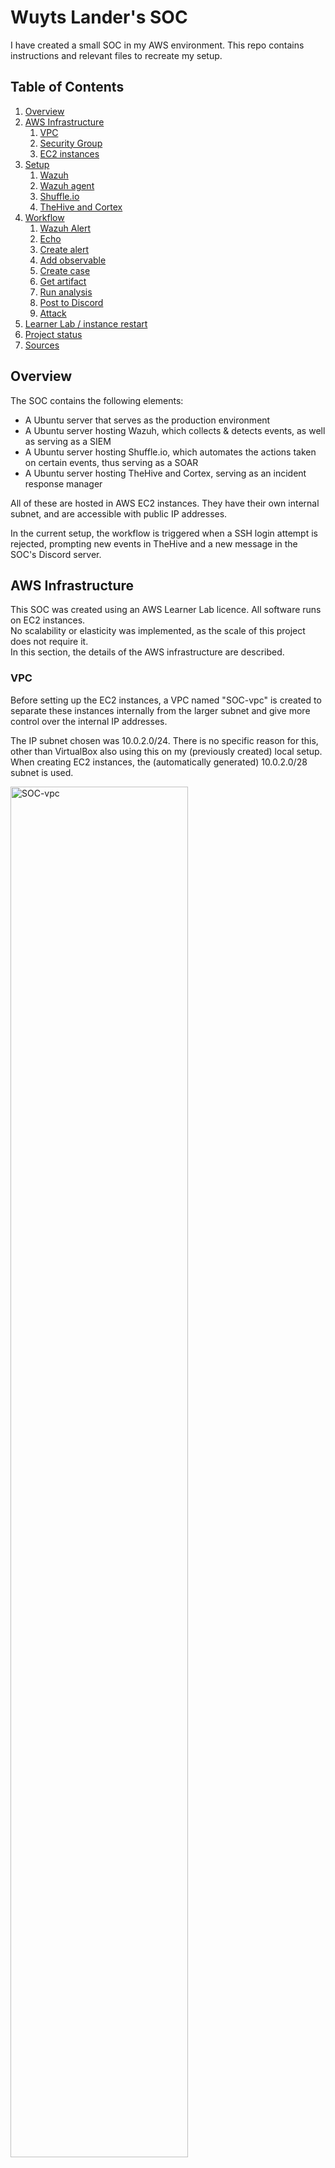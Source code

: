 # Wuyts Lander's SOC
I have created a small SOC in my AWS environment.
This repo contains instructions and relevant files to recreate my setup.

## Table of Contents
1. [Overview](#overview)
2. [AWS Infrastructure](#aws-infrastructure)
    1. [VPC](#vpc)
    2. [Security Group](#security-group)
    3. [EC2 instances](#ec2-instances)
3. [Setup](#setup)
    1. [Wazuh](#wazuh)
    2. [Wazuh agent](#wazuh-agent)
    3. [Shuffle.io](#shuffleio)
    4. [TheHive and Cortex](#thehive-and-cortex)
4. [Workflow](#workflow)
    1. [Wazuh Alert](#wazuh-alert)
    2. [Echo](#echo)
    3. [Create alert](#create-alert)
    4. [Add observable](#add-observable)
    5. [Create case](#create-case)
    6. [Get artifact](#get-artifact)
    7. [Run analysis](#run-analysis)
    8. [Post to Discord](#post-to-discord)
    9. [Attack](#attack)
5. [Learner Lab / instance restart](#learner-lab--instance-restart)
6. [Project status](#project-status)
7. [Sources](#sources)

## Overview

The SOC contains the following elements:
- A Ubuntu server that serves as the production environment
- A Ubuntu server hosting Wazuh, which collects & detects events, as well as serving as a SIEM
- A Ubuntu server hosting Shuffle.io, which automates the actions taken on certain events, thus serving as a SOAR
- A Ubuntu server hosting TheHive and Cortex, serving as an incident response manager

All of these are hosted in AWS EC2 instances.
They have their own internal subnet, and are accessible with public IP addresses. 

In the current setup, the workflow is triggered when a SSH login attempt is rejected,
prompting new events in TheHive and a new message in the SOC's Discord server.

## AWS Infrastructure

This SOC was created using an AWS Learner Lab licence. 
All software runs on EC2 instances.   
No scalability or elasticity was implemented, as the scale of this project does not require it.  
In this section, the details of the AWS infrastructure are described.

### VPC

Before setting up the EC2 instances, a VPC named "SOC-vpc" is created to separate these instances internally from the larger subnet
and give more control over the internal IP addresses.

The IP subnet chosen was 10.0.2.0/24. 
There is no specific reason for this, other than VirtualBox also using this on my (previously created) local setup.  
When creating EC2 instances, the (automatically generated) 10.0.2.0/28 subnet is used.

<img src="assets/AWS/VPC/SOC.png" alt="SOC-vpc" width="75%"/>

### Security Group

To centralize inbound/outbound port rules, a single Security Group was created for all four EC2 instances.  
In a larger production environment, every instance or group of instances would likely get assigned to a separate security group.  
However, for the scale of this project one group will suffice.

The configuration of this security group and its rules can be found in [AWS\SecurityGroup](AWS/SecurityGroup/).  
The CSV files found here can be imported into AWS.

The inbound rules for Wazuh were based on the [Wazuh documentation](https://documentation.wazuh.com/current/getting-started/architecture.html#required-ports)[^11].

<img src="assets/AWS/Security Group inbound rules.png" alt="inbound rules" width="75%"/>

### EC2 instances

| Name | OS | AMI | Instance type | Key pair | VPC | Subnet | Auto-assign public IP | Security group | Storage |
| --- | --- | --- | --- | --- | --- | --- | --- | --- | --- |
| Wazuh | Ubuntu Server 22.04 LTS | ami-0574da719dca65348 (64-bit (x86)) | t2.large | pckey.pem | [SOC-vpc](#vpc) | 10.0.2.0/28 | Enable | [SOC](#security-group) | 50 GB |
| Agent | Ubuntu Server 22.04 LTS | ami-0574da719dca65348 (64-bit (x86)) | t2.micro | pckey.pem | [SOC-vpc](#vpc) | 10.0.2.0/28 | Enable | [SOC](#security-group) | 8 GB |
| Shuffle.io | Ubuntu Server 22.04 LTS | ami-0574da719dca65348 (64-bit (x86)) | t2.medium | pckey.pem | [SOC-vpc](#vpc) | 10.0.2.0/28 | Enable | [SOC](#security-group) | 100 B |
| TheHive | Ubuntu Server 22.04 LTS | ami-0574da719dca65348 (64-bit (x86)) | t2.medium | pckey.pem | [SOC-vpc](#vpc) | 10.0.2.0/28 | Enable | [SOC](#security-group) | 50 GB |

The key pair "pckey.pem" was created to access these instances over SSH.  
To set the right permissions on the key, the following commands were executed:[^1]
```PowerShell
$path = "~\.ssh\pckey.pem"
# Reset to remove explict permissions
icacls.exe $path /reset
# Give current user explicit read-permission
icacls.exe $path /GRANT:R "$($env:USERNAME):(R)"
# Disable inheritance and remove inherited permissions
icacls.exe $path /inheritance:r
```

Public IP addresses are assigned dynamically on startup and thus change regularly.  
After the instances are created, the following (local) IP addresses were assigned:

| Name | local IPv4 address |
| -- | -- |
| Wazuh | 10.0.2.9 |
| Agent | 10.0.2.6 |
| Shuffle.io | 10.0.2.11 |
| TheHive | 10.0.2.14 |

## Setup

All instances had their timezone (manually) set with the following command:
```shell
sudo timedatectl set-timezone Europe/Brussels
```

### Wazuh
The Wazuh instance was created following the [installation assistant](https://documentation.wazuh.com/current/installation-guide/wazuh-indexer/installation-assistant.html).[^12]

#### Indexer

Download the Wazuh installation assistant and the configuration file:

```sh
curl -sO https://packages.wazuh.com/4.3/wazuh-install.sh
curl -sO https://packages.wazuh.com/4.3/config.yml
```

The configuration file 'config.yml' was edited to resemble the file in the [Wazuh directory](/Wazuh/~/config.yml).

Then, the Wazuh cluster key, certificates and passwords are generated with the following command:

```sh
bash wazuh-install.sh --generate-config-files
```

Next, the indexer nodes are installed.
```sh
curl -sO https://packages.wazuh.com/4.3/wazuh-install.sh
bash wazuh-install.sh --wazuh-indexer node-1
```

After this, the cluster is initialized.
```sh
bash wazuh-install.sh --start-cluster
```

To get the password belonging to the **admin**-user, use the following command:
```sh
tar -axf wazuh-install-files.tar wazuh-install-files/wazuh-passwords.txt -O | grep -P "\'admin\'" -A 1
```

To confirm the installation, use the following command, replacing <ADMIN_PASSWORD> with the password received in the command above.
Replace <WAZUH_INDEXER_IP> with the IP set in the config file, 10.0.2.9 in this case.
```sh
# Check the installation
curl -k -u admin:<ADMIN_PASSWORD> https://<WAZUH_INDEXER_IP>:9200
# Check if the cluster is working correctly
curl -k -u admin:<ADMIN_PASSWORD> https://<WAZUH_INDEXER_IP>:9200/_cat/nodes?v
```

The output should look like this:
```json
{
  "name" : "node-1",
  "cluster_name" : "wazuh-cluster",
  "cluster_uuid" : "cMeWTEWxQWeIPDaf1Wx4jw",
  "version" : {
    "number" : "7.10.2",
    "build_type" : "rpm",
    "build_hash" : "e505b10357c03ae8d26d675172402f2f2144ef0f",
    "build_date" : "2022-01-14T03:38:06.881862Z",
    "build_snapshot" : false,
    "lucene_version" : "8.10.1",
    "minimum_wire_compatibility_version" : "6.8.0",
    "minimum_index_compatibility_version" : "6.0.0-beta1"
  },
  "tagline" : "The OpenSearch Project: https://opensearch.org/"
}
```

#### Server

In the same directory as before, run:
```sh
bash wazuh-install.sh --wazuh-server wazuh-1
```

That's it! Easy, innit?

#### Dashboard

The dashboard is not really required for this SOC, but it gives a nice overview when troubleshooting.
It is installed with the following code:
```sh
bash wazuh-install.sh --wazuh-dashboard dashboard
```

You can now access the Wazuh dashboard at *https://<Wazuh instance public IP>* using the username "admin" and the password requested earlier.

### Wazuh agent

The Wazuh agent is a simple, lightweight Ubuntu server with the default Wazuh agent configuration applied.  
These instructions can be found using the [Wazuh Dashboard](#dashboard), and go as follows:
```sh
curl -so wazuh-agent-4.3.10.deb https://packages.wazuh.com/4.x/apt/pool/main/w/wazuh-agent/wazuh-agent_4.3.10-1_amd64.deb && sudo WAZUH_MANAGER='10.0.2.9' WAZUH_AGENT_GROUP='SOC' dpkg -i ./wazuh-agent-4.3.10.deb
sudo systemctl daemon-reload
sudo systemctl enable wazuh-agent
sudo systemctl start wazuh-agent
```

Assuming the IP is set to 10.0.2.9 and you created a group named SOC.  
The group is not necessary for this SOC, but could be used for other configurations.  
You can just add the agent to the default group if you wish.

### Shuffle.io

Shuffle.io was installed using the [official Shuffle documentation](https://shuffler.io/docs/configuration)[^2]
and a [video tutorial](https://youtu.be/YDUKZojg0vk)[^8].

First, install Docker and Docker-compose:
```sh
sudo snap install docker
```

Next, install Shuffle:
```sh
git clone https://github.com/frikky/Shuffle
cd Shuffle
docker-compose up -d
```

Ensure that the shuffle-database folder has the right owner/group:
```sh
sudo chown 1000:1000 -R shuffle-database
```

You can now log in to the Shuffle.io dashboard via *https://<Shuffle instance public IP>:3443*, using the username "admin" and password "admin".  
The creation of the actual workflow is explained in more detail in [Workflow](#workflow).

### TheHive and Cortex

Both TheHive and Cortex were installed on the same EC2 instance. All of the following commands were done with root user privileges.

#### TheHive

TheHive was installed following the [official documentation](https://docs.thehive-project.org/thehive/installation-and-configuration/installation/step-by-step-guide/)[^3]
and a [video tutorial](https://youtu.be/VqIuP0AOCBg)[^5].

First, Java is installed:
```sh
apt-get install -y openjdk-8-jre-headless
echo JAVA_HOME="/usr/lib/jvm/java-8-openjdk-amd64" >> /etc/environment
export JAVA_HOME="/usr/lib/jvm/java-8-openjdk-amd64"
```

Then, the Apache Cassandra database is installed:
```sh
curl -fsSL https://www.apache.org/dist/cassandra/KEYS | sudo apt-key add -
echo "deb http://www.apache.org/dist/cassandra/debian 311x main" | sudo tee -a /etc/apt/sources.list.d/cassandra.sources.list
sudo apt update
sudo apt install cassandra
```

Cassandra is configured with the following commands:
```sh
cqlsh localhost 9042
```

```console
cqlsh> UPDATE system.local SET cluster_name = 'thp' where key='local';
```

```sh
nodetool flush
```

The file /etc/cassandra/cassandra.yml is edited.  
The elements that were changed can be found in [cassandra.yml](/TheHive%20-%20Cortex/etc/cassandra/cassandra.yaml) on this repo.

Then, the service is restarted.

```sh
service cassandra restart
```

Now, TheHive can be installed:
```sh
curl https://raw.githubusercontent.com/TheHive-Project/TheHive/master/PGP-PUBLIC-KEY | sudo apt-key add -
echo 'deb https://deb.thehive-project.org release main' | sudo tee -a /etc/apt/sources.list.d/thehive-project.list
sudo apt-get update
sudo apt-get install thehive4
# Ensure the following directories exist and have the right (group) owner
chown -R thehive:thehive /opt/thp/thehive/files
chown thehive:thehive -R /opt/thp/thehive/index
```

Then, the file /etc/thehive/application.conf must be edited.  
An example for this can be found in [application.conf](/TheHive%20-%20Cortex/etc/thehive/application.conf) on this repo.

Then, the service can be started:
```sh
service thehive start
```

The TheHive dashboard is now accessible at *http://<TheHive instance public IP>:9000*, using the username "admin@thehive.local" and password "secret".  
Next, create a new organization and a org-admin user in this organization.  
In this SOC, an organization named "SOC" was created with org-admin user "data@soc.com".  
Create a password for this user and generate an API key. Be sure to save these somewhere for later.


<img src="assets/TheHive - Cortex/TheHive organization.png" alt="TheHive organization" width="75%"/>

#### Cortex

Cortex was installed following the [GitHub install guide](https://github.com/TheHive-Project/CortexDocs/blob/master/installation/install-guide.md)[^4]
and a [video tutorial](https://www.youtube.com/watch?v=qz6xtINwK3I)[^6]. 

First, ElasticSearch must be installed. For this, the [Wazuh documentation](https://documentation.wazuh.com/current/deployment-options/elastic-stack/all-in-one-deployment/index.html#adding-the-elastic-stack-repository) was followed.[^10]

```sh
curl -s https://artifacts.elastic.co/GPG-KEY-elasticsearch | gpg --no-default-keyring --keyring gnupg-ring:/usr/share/keyrings/elasticsearch.gpg --import && chmod 644 /usr/share/keyrings/elasticsearch.gpg
echo "deb [signed-by=/usr/share/keyrings/elasticsearch.gpg] https://artifacts.elastic.co/packages/7.x/apt stable main" | tee /etc/apt/sources.list.d/elastic-7.x.list
apt-get update
apt-get install elasticsearch=7.17.6
curl -so /etc/elasticsearch/elasticsearch.yml https://packages.wazuh.com/4.3/tpl/elastic-basic/elasticsearch_all_in_one.yml
```

The file /etc/elasticsearch/elasticsearch.yml was modified to allow it to correctly integrate with our SOC.
The code that was added to the end can be found in the [elasticsearch.yml](/TheHive%20-%20Cortex/etc/elasticsearch/elasticsearch.yml) file on this repo.

After this, the service can be started:
```sh
service elasticsearch start
```

After this, Cortex can be installed using the [GitHub DEB instructions](https://github.com/TheHive-Project/CortexDocs/blob/master/installation/install-guide.md#deb)[^4]:
```sh
curl https://raw.githubusercontent.com/TheHive-Project/TheHive/master/PGP-PUBLIC-KEY | sudo apt-key add -
echo 'deb https://deb.thehive-project.org release main' | sudo tee -a /etc/apt/sources.list.d/thehive-project.list
sudo apt-get update
apt install cortex
```

The configuration in /etc/cortex/application.conf must be changed according to the example [application.conf](/TheHive%20-%20Cortex/etc/cortex/application.conf) file on this repo.  
Additionally, the correct secret key must be added to the Cortex application file:
```sh
sudo mkdir /etc/cortex
(cat << _EOF_
# Secret key
# ~~~~~
# The secret key is used to secure cryptographics functions.
# If you deploy your application to several instances be sure to use the same key!
play.http.secret.key="$(cat /dev/urandom | tr -dc 'a-zA-Z0-9' | fold -w 64 | head -n 1)"
_EOF_
) | sudo tee -a /etc/cortex/application.conf
```

Now, the service can be started:
```sh
service cortex start
```

The Cortex dashboard is now accessible at *http://<TheHive instance public IP>:9001*, using the username "admin" and password "admin".  
Here, click on "Update Database". If prompted, create an admin account and log in.  
Next, create a new organization and a org-admin user in this organization.  
In this SOC, an organization named "SOC" was created with org-admin user "data.cortex@soc.com".  
A user named "api" was also created to handle Shuffle.io api requests later.
Create a password for this user and generate an API key. Be sure to save these somewhere for later.

<img src="assets/TheHive - Cortex/Cortex organization.png" alt="Cortex organization" width="75%"/>

After this, Analyzers and Responders must be added to Cortex to increase functionality.  
This will be done using the [GitHub installation guide](https://github.com/TheHive-Project/CortexDocs/blob/master/installation/install-guide.md#installation).[^4]  

First, the correct packages must be installed:
```sh
cd /opt/cortex/
git clone https://github.com/TheHive-Project/Cortex-Analyzers
sudo apt-get install -y --no-install-recommends python-pip python2.7-dev python3-pip python3-dev ssdeep libfuzzy-dev libfuzzy2 libimage-exiftool-perl libmagic1 build-essential git libssl-dev
sudo pip install -U pip setuptools && sudo pip3 install -U pip setuptools && sudo pip2 install -U pip setuptools
```

Beware, this might not always work properly. If certain services and commands fail later, it might be required to go back and install some of these packages separately. Particularly the python2 and python3 packages can fail at times.

Then, All the requirements in the repo must be installed:
```sh
for I in $(find Cortex-Analyzers -name 'requirements.txt'); do sudo -H pip2 install -r $I; done && \
for I in $(find Cortex-Analyzers -name 'requirements.txt'); do sudo -H pip3 install -r $I || true; done
```

Restart the Cortex and ElasticSearch services and navigate to the Cortex Dashboard.

Go to Organization > Analyzers and add the desired analyzers.  
For this SOC, the following analyzers were [enabled](#project-status):
- AbuseIPDB
- MaxMind GeoIP
- Shodan
- Talos
- Virustotal

<img src="assets/TheHive - Cortex/Cortex analyzers.png" alt="Cortex analyzers" width="75%"/>

#### TheHive and Cortex integration

After this, Cortex needs to be integrated with TheHive.  
For this, Taylor Walton's [video tutorial](https://www.youtube.com/watch?v=lzsTSDJhAOw) was used.[^7]
The "api" user created earlier will be used.  
Copy the API key belonging to this user and add it to /etc/thehive/application.conf.  
For the configuration, see the last code block in the [application.conf](/TheHive%20-%20Cortex/etc/thehive/application.conf) file in this repo.  
After this, restart the TheHive service. Now, it should be possible to run Cortex analyses on TheHive observables.

It is also advised to upload some templates, as shown in the video tutorial at [8:28](https://youtu.be/lzsTSDJhAOw?t=508).[^7]

## Workflow

The concept of this SOC was inspired by [Taylor Walton's video on combinging Shuffle, Wazuh, TheHive and Cortex](https://www.youtube.com/watch?v=FBISHA7V15c).[^9]  
On the Shuffle.io dashboard, a new workflow named "SOC" was created.  
The full configuration of this workflow can be found in [/Shuffle/Shuffle.io.workflow.json](/Shuffle/Shuffle.io.workflow.json),  
which can be easily imported into Shuffle via the dashboard.

<img src="assets/Shuffle/Workflow.png" alt="Shuffle Workflow" width="75%"/>

### Wazuh Alert

The workflow starts when Wazuh detects an appropriate event. 
This event is then sent to Shuffle through a webhook.

On the Shuffle Workflow, create a Webhook Trigger and name it "Wazuh Alert".
Copy the webhook URI and go to the Wazuh instance.  
In /var/ossec/etc/ossec.conf, add an integration code block.  
An example of this can be found in the [ossec.conf](/Wazuh/var/ossec/etc/ossec.conf) file in this repo.  
The selected rule ID, **5762**, triggers when an SSH connection is refused.

The scripts required for the webhook to function can be downloaded with the following code:
```sh
cd /var/ossec/integrations
curl -sO https://github.com/Shuffle/Shuffle/blob/main/functions/extensions/wazuh/custom-shuffle
curl -sO https://github.com/Shuffle/Shuffle/blob/main/functions/extensions/wazuh/custom-shuffle.py
chown root:wazuh custom-shuffle*
chmod 750 custom-shuffle*
```
The content of these files does not need to be changed.

Lastly, restart the Wazuh service.  
You can check if the communication is working with the logfile:
```sh
systemctl restart wazuh-manager
tail -f /var/ossec/logs/integrations.log
```

### Echo

The Wazuh Alert connects to a simple Shuffle Tool named "Echo" which repeats the alert data.  
This is used by later apps for easier reference.

### Create alert

Now, a TheHive app (1.1.3) will be used to show these alerts on the TheHive dashboard.  
First, create an authentication setting for TheHive.
- Name: Auth for thehive
- apikey: <the organization's user's API key>
- url: http://<the TheHive instance's **local** IP address>:9000/ (ex: http://10.0.2.14:9000/)
- organization: <the organizaion to which the API key user belongs> (ex: SOC)

The sourceref must be unique, so the id timestamp is used. 
The title is the (attacking) source IP address and the rule that triggered the alert.

### Add observable

We want to use the source IP address for analysis, so it must be added as an observable.  
The next TheHive app adds an alert artifact to the alert, namely the source IP of the SSH request.

### Create case

To properly analyse these observables, a case must be created in TheHive.  
Normally, you'd execute this using another TheHive app, but this gives an authorization error.  
Luckily, this is also possible with a simple HTTP curl request.
The following statement is used:
```
curl -XPOST -H 'Authorization: Bearer <API key>' http://10.0.2.14:9000/api/alert/$Create_alert.id/createCase
```

### Get artifact

After this, we want to retrieve the observable again for the Cortex analysis.  
For this, another TheHive app is used to get the case artifacts based on the ID sent with the Create Case app.

### Run analysis

Now, the workflow splits to three analyzer jobs, once again TheHive apps.  
The Cortex ID is based on your cortex configuration and can be found by going to your TheHive dashboard and selecting "About" in the upper right corner.

<img src="assets/TheHive - Cortex/Cortex ID.png" alt="Cortex ID" width="75%"/>

The Analyzer ID can be found in the Cortex dashboard on the Analyzers tab (ex: AbuseIPDB_1_0).  
Using the earlier retrieved artifact, an analysis is run for AbuseIP, GeoIP and Shodan.  
Do note that Shodan only gives a report summary if the IP is found. If not, it will not show up on the dashboard.

### Post to Discord

Lastly, to make sure our busy analyst notices the alert, a post is made to the SOC's Discord server via a Webhook.  
The message is formatted to show the source IP, triggered rule and the actual trigger in more detail.

In the URL section, the urls "https://discord.com" or "https://discord.com" can be used. 
In the Webhook URL section, the URL part **after** "/api/webhooks/" should be put in.

The chosen message format is:
````
WAZUH Alert:
```
Source IP: $echo.all_fields.data.srcip \n
Rule: $echo.title \n
Detail: $echo.text
```
````

### Attack

The trigger is started at a refused SSH login attempt.  
Because of the nature of AWS, credential-based SSH connections are blocked by default.  
Therefore, it is best to create a "fake" key by copying your ssh key and changing a few lines of code.  
Do note that this needs to be done with a bit of care;  
Too many modifications and the key will be refused as a bad key.  
Too little modifications and the key will just be accepted (I know, crazy right?).
Then, you can attempt to access the instance with the following command:

```PowerShell
ssh -i "<path to fake SSH key>" ubuntu@ec2-<agent IP with - instead of .>.compute-1.amazonaws.com
```

[Video Demo](https://youtu.be/IM6t_1suqWU).

## Learner Lab / instance restart

When the instances are stopped and restarted, the public IP address changes.  
This happens when the learner lab restarts.  
In this case, the following actions need to be taken:  

The **Shuffle.io webhook** URL needs to be replaced in the Wazuh configuration:
- Go to the *Shuffle webapp*, select the webhook and copy the URL
- Go to the *Wazuh instance* and replace the URL in the integration section of /var/ossec/etc/ossec.conf
- Restart the Wazuh manager
```sh
sudo nano /var/ossec/etc/ossec.conf
sudo systemctl restart wazuh-manager
```

The following **services** must be started on the *TheHive instance*:
- thehive
- elasticsearch
- cortex
```sh
sudo service thehive start
sudo service cortex start
sudo service elasticsearch start
```

## Project status

The VirusTotal and Talos analysises on Cortex do work, but does not return a report summary, which means it does not "tag" the event in TheHive. Because of this, VirusTotal and Talos are not used in the workflow.

## Sources
[^1]: Randhawa, J. (2018-06-29). *Set permission of file equivalent to chmod 400 on Windows*. Retrieved from gist.github.com: https://gist.github.com/jaskiratr/cfacb332bfdff2f63f535db7efb6df93

[^2]: Shuffle AS. (n.d.). *Configure Shuffle*. Retrieved from shuffler.io: https://shuffler.io/docs/configuration

[^3]: TheHive Project. (2021-06-02). *Step-by-Step guide*. Retrieved from docs.thehive-project.org: https://docs.thehive-project.org/thehive/installation-and-configuration/installation/step-by-step-guide/

[^4]: TheHive Project. (2022-07-07). *Installation Guide*. Retrieved from github.com: https://github.com/TheHive-Project/CortexDocs/blob/master/installation/install-guide.md

[^5]: Walton, T. (2021-06-25). *TheHive - Build Your Own Security Operations Center (SOC)*. Retrieved from youtube.com: https://www.youtube.com/watch?v=VqIuP0AOCBg

[^6]: Walton, T. (2021-07-27). *CORTEX - Analyze Observables (IPs, domains, etc.) at Scale! - Build Your Own Intelligence Platform!*. Retrieved from youtube.com: https://www.youtube.com/watch?v=qz6xtINwK3I

[^7]: Walton, T. (2021-07-29). *TheHive and Cortex Integration - Add Intelligence to Your SOC!*. Retrieved from youtube.com: https://www.youtube.com/watch?v=lzsTSDJhAOw

[^8]: Walton, T. (2021-11-28). *Host Your Own SOAR - Shuffle Install*. Retrieved from youtube.com: https://www.youtube.com/watch?v=YDUKZojg0vk

[^9]: Walton, T. (2021-12-13). *Shuffle + Wazuh + TheHIVE + Cortex = Automation Bliss*. Retrieved from youtube.com: https://www.youtube.com/watch?v=FBISHA7V15c

[^10]: Wazuh Inc. (n.d.). *All-in-one deployment*. Retrieved from documentation.wazuh.com: https://documentation.wazuh.com/current/deployment-options/elastic-stack/all-in-one-deployment/index.html#adding-the-elastic-stack-repository

[^11]: Wazuh Inc. (n.d.). *Architecture*. Retrieved from documentation.wazuh.com: https://documentation.wazuh.com/current/getting-started/architecture.html#required-ports

[^12]: Wazuh Inc. (n.d.). *Wazuh indexer*. Retrieved from documentation.wazuh.com: https://documentation.wazuh.com/current/installation-guide/wazuh-indexer/index.html
